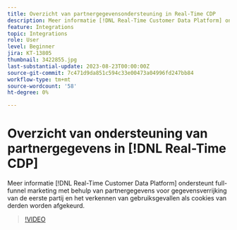 ```yaml
---
title: Overzicht van partnergegevensondersteuning in Real-Time CDP
description: Meer informatie [!DNL Real-Time Customer Data Platform] ondersteunt full-funnel marketing met behulp van partnergegevens voor gegevensverrijking van de eerste partij en het verkennen van gebruiksgevallen als cookies van derden worden afgekeurd. 
feature: Integrations
topic: Integrations
role: User
level: Beginner
jira: KT-13805
thumbnail: 3422855.jpg
last-substantial-update: 2023-08-23T00:00:00Z
source-git-commit: 7c471d9da851c594c33e00473a04996fd247bb84
workflow-type: tm+mt
source-wordcount: '58'
ht-degree: 0%

---
```


# Overzicht van ondersteuning van partnergegevens in [!DNL Real-Time CDP]

Meer informatie [!DNL Real-Time Customer Data Platform] ondersteunt full-funnel marketing met behulp van partnergegevens voor gegevensverrijking van de eerste partij en het verkennen van gebruiksgevallen als cookies van derden worden afgekeurd. 

>[!VIDEO](https://video.tv.adobe.com/v/3422855/?learn=on)
